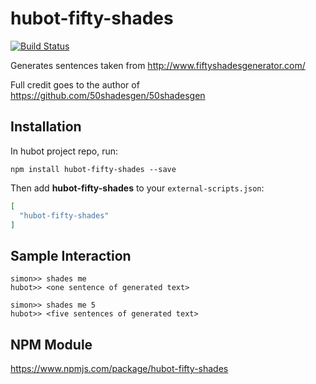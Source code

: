 # hubot-fifty-shades

[![Build Status](https://travis-ci.org/simonsmith/hubot-fifty-shades.svg?branch=master)](https://travis-ci.org/simonsmith/hubot-fifty-shades)

Generates sentences taken from http://www.fiftyshadesgenerator.com/

Full credit goes to the author of https://github.com/50shadesgen/50shadesgen

## Installation

In hubot project repo, run:

`npm install hubot-fifty-shades --save`

Then add **hubot-fifty-shades** to your `external-scripts.json`:

```json
[
  "hubot-fifty-shades"
]
```

## Sample Interaction

```
simon>> shades me
hubot>> <one sentence of generated text>
```

```
simon>> shades me 5
hubot>> <five sentences of generated text>
```

## NPM Module

https://www.npmjs.com/package/hubot-fifty-shades
